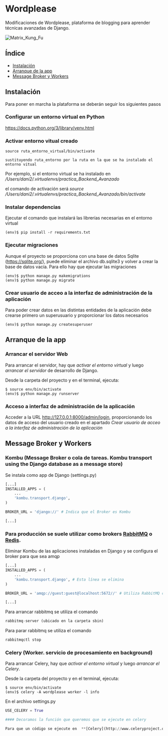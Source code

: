 # Wordplease

Modificaciones de Wordplease, plataforma de blogging para aprender técnicas avanzadas de Django.

![Matrix_Kung_Fu](http://media.giphy.com/media/AoSMPAREugAAo/giphy.gif)

## Índice

* [Instalación](#toc_2)
* [Arranque de la app](#toc_3)
* [Message Broker y Workers](#toc_4)

## Instalación
Para poner en marcha la plataforma se deberán seguir los siguientes pasos

### Configurar un entorno virtual en Python

https://docs.python.org/3/library/venv.html

### Activar entorno vitual creado

```
source ruta_entorno_virtual/bin/activate

sustituyendo ruta_entorno por la ruta en la que se ha instalado el entorno vitual
```
Por ejemplo, si el entorno virtual se ha instalado en _/Users/dani2/.virtualenvs/practica_Backend_Avanzado_

el comando de activación será _source /Users/dani2/.virtualenvs/practica_Backend_Avanzado/bin/activate_

### Instalar dependencias

Ejecutar el comando que instalará las librerías necesarias en el entorno virtual

```
(env)$ pip install -r requirements.txt
```

### Ejecutar migraciones
Aunque el proyecto se proporciona con una base de datos Sqlite (https://sqlite.org/), puede eliminar el archivo db.sqlite3 y volver a crear la base de datos vacía.
Para ello hay que ejecutar las migraciones 

```
(env)$ python manage.py makemigrations
(env)$ python manage.py migrate
```

### Crear usuario de acceo a la interfaz de administración de la aplicación
Para poder crear datos en las distintas entidades de la aplicación debe crearse primero un superusuario y proporcionar los datos necesarios

```
(env)$ python manage.py createsuperuser
```

## Arranque de la app

### Arrancar el servidor Web
Para arrancar el servidor, hay que *activar el entorno virtual* y luego *arrancar el servidor* de desarrollo de Django.

Desde la carpeta del proyecto y en el terminal, ejecuta:

```
$ source env/bin/activate
(env)$ python manage.py runserver
```

### Acceso a interfaz de administración de la aplicación
Acceder a la URL http://127.0.0.1:8000/admin/login, proporcionando los datos de acceso del usuario creado en el apartado _Crear usuario de acceo a la interfaz de administración de la aplicación_

## Message Broker y Workers
### Kombu (Message Broker o cola de tareas. Kombu transport using the Django database as a message store)
Se instala como app de Django (settings.py)
```python
[...]
INSTALLED_APPS = (
    ...
    'kombu.transport.django',
)

BROKER_URL = 'django://' # Indica que el Broker es Kombu

[...]
```

### Para producción se suele utilizar como brokers [RabbitMQ](https://www.rabbitmq.com) o [Redis](http://redis.io).
Eliminar Kombu de las aplicaciones instaladas en Django y se configura el broker para que sea amqp
```python
[...]
INSTALLED_APPS = (
    ...
    'kombu.transport.django', # Esta línea se elimina
)

BROKER_URL = 'amqp://guest:guest@localhost:5672//' # Utiliza RabbitMQ como cola de tareas (Message broker)

[...]
```


Para arrancar rabbitmq se utiliza el comando
```python
rabbitmq-server (ubicado en la carpeta sbin)
```

Para parar rabbitmq se utiliza el comando
```python
rabbitmqctl stop
```

### Celery (Worker. servicio de procesamiento en background)

Para arrancar Celery, hay que *activar el entorno virtual* y luego *arrancar el Celery*.

Desde la carpeta del proyecto y en el terminal, ejecuta:

```
$ source env/bin/activate
(env)$ celery -A wordplease worker -l info
```

En el archivo settings.py
```python
USE_CELERY = True

#### Decoramos la función que queremos que se ejecute en celery

Para que un código se ejecute en  **[Celery](http://www.celeryproject.org/)**, tan sólo debemos decorar la función con el decorador ```@ shared_task ```. 

```
